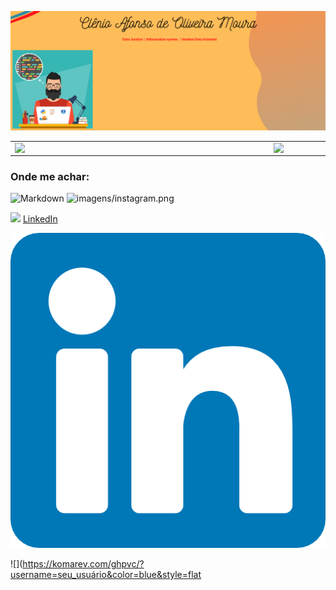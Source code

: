 
![Markdown](imagens/Capa_github.png)

<center>
<table>
    <tr>
        <td><img width="400px" align="left" src="https://github-readme-stats.vercel.app/api/top-langs/?username=clenio77&hide=html&layout=compact&theme=buefy" /></td>
        <td><img width="495px" align="left" src="https://github-readme-stats.vercel.app/api?username=clenio77&theme=buefy"/></td>
    </tr>   
</table>
</center>  

### Onde me achar:
![Markdown](images/photo.png)
![imagens/instagram.png](https://www.instagram.com/afonso.clenio/")

<a href="https://www.linkedin.com/in/clenio-oliveira"><img src="https://github.com/clenio-oliveira/clenio-oliveira/linkedin.png" width="16"></img></a> [LinkedIn](https://www.linkedin.com/in/clenio-oliveira) 

[![linkedin](./imagens/linkedin.png)](https://www.linkedin.com/in/clenio-oliveira)


![](https://komarev.com/ghpvc/?username=seu_usuário&color=blue&style=flat
